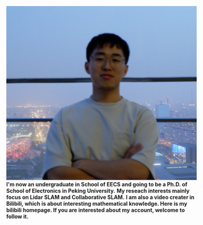 ![me](me.jpg)
**I'm now an undergraduate in School of EECS and going to be a Ph.D. of School of Electronics in Peking University.**
**My reseach interests mainly focus on Lidar SLAM and Collaborative SLAM.**
**I am also a video creater in Bilibili, which is about interesting mathematical knowledge. Here is my bilibili <a src="https://space.bilibili.com/454293621?spm_id_from=333.1007.0.0">homepage</a>. If you are interested about my account, welcome to follow it.**
